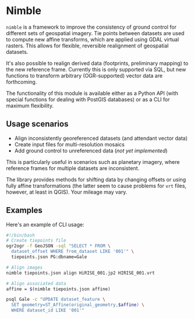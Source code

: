 # Nimble

`nimble` is a framework to improve the consistency
of ground control for different sets of geospatial imagery.
Tie points between datasets are used to compute new affine
transforms, which are applied using GDAL virtual rasters.
This allows for flexible, reversible realignment of geospatial datasets.

It's also possible to realign derived data (footprints,
preliminary mapping) to the new reference frame. Currently
this is only supported via SQL, but new functions to transform
arbitrary (OGR-supported) vector data are forthcoming.

The functionality of this module is available either
as a Python API (with special functions for dealing
with PostGIS databases) or as a CLI for maximum flexibility.

## Usage scenarios

- Align inconsistently georeferenced datasets (and
  attendant vector data)
- Create input files for multi-resolution mosaics
- Add ground control to unreferenced data (*not yet implemented*)

This is particularly useful in scenarios such as planetary imagery, where
reference frames for multiple datasets are inconsistent.

The library provides methods for shifting data by changing
offsets or using fully affine transformations (the latter seem to cause
problems for `vrt` files, however, at least in QGIS). Your mileage may
vary.

## Examples

Here's an example of CLI usage:

```sh
#!/bin/bash
# Create tiepoints file
ogr2ogr -f GeoJSON -sql "SELECT * FROM \
  dataset_offset WHERE from_dataset LIKE '001'" \
  tiepoints.json PG:dbname=Gale

# Align images
nimble tiepoints.json align HiRISE_001.jp2 HIRISE_001.vrt

# Align associated data
affine = $(nimble tiepoints.json affine)

psql Gale -c "UPDATE dataset_feature \
  SET geometry=ST_Affine(original_geometry,$affine) \
  WHERE dataset_id LIKE '001'"
```

